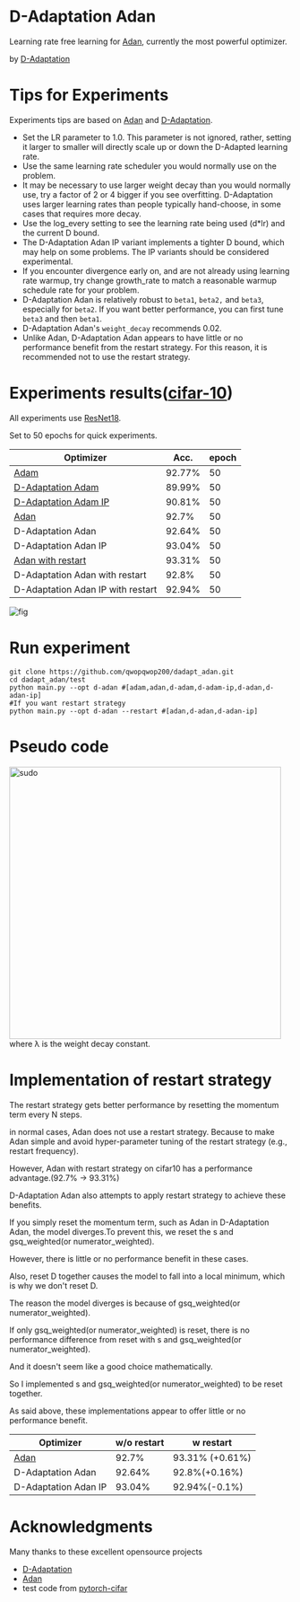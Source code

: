 # D-Adaptation Adan
Learning rate free learning for [Adan](https://arxiv.org/abs/2208.06677), currently the most powerful optimizer. 

by [D-Adaptation](https://arxiv.org/abs/2301.07733)
# Tips for Experiments
Experiments tips are based on [Adan](https://github.com/sail-sg/Adan) and [D-Adaptation](https://github.com/facebookresearch/dadaptation).
* Set the LR parameter to 1.0. This parameter is not ignored, rather, setting it larger to smaller will directly scale up or down the D-Adapted learning rate.
* Use the same learning rate scheduler you would normally use on the problem.
* It may be necessary to use larger weight decay than you would normally use, try a factor of 2 or 4 bigger if you see overfitting. D-Adaptation uses larger learning rates than people typically hand-choose, in some cases that requires more decay.
* Use the log_every setting to see the learning rate being used (d*lr) and the current D bound.
* The D-Adaptation Adan IP variant implements a tighter D bound, which may help on some problems. The IP variants should be considered experimental.
* If you encounter divergence early on, and are not already using learning rate warmup, try change growth_rate to match a reasonable warmup schedule rate for your problem.
* D-Adaptation Adan is relatively robust to `beta1`, `beta2,` and `beta3`, especially for `beta2`. If you want better performance, you can first tune `beta3` and then `beta1`.
* D-Adaptation Adan's `weight_decay` recommends 0.02.
* Unlike Adan, D-Adaptation Adan appears to have little or no performance benefit from the restart strategy. For this reason, it is recommended not to use the restart strategy.
# Experiments results([cifar-10](https://www.cs.toronto.edu/~kriz/cifar.html))
All experiments use [ResNet18](https://arxiv.org/abs/1512.03385).

Set to 50 epochs for quick experiments.

| Optimizer | Acc.        |epoch |
| ----------------- | ----------- | ----------- |
| [Adam](https://arxiv.org/abs/1412.6980)              | 92.77% | 50|
| [D-Adaptation Adam](https://arxiv.org/abs/2301.07733)              | 89.99% | 50|
| [D-Adaptation Adam IP](https://arxiv.org/abs/2301.07733)              | 90.81% | 50|
| [Adan](https://arxiv.org/abs/2208.06677)              | 92.7% | 50|
| D-Adaptation Adan              | 92.64% | 50|
| D-Adaptation Adan IP             | 93.04% | 50|
| [Adan with restart](https://arxiv.org/abs/2208.06677)              | 93.31% | 50|
| D-Adaptation Adan with restart             | 92.8% | 50|
| D-Adaptation Adan IP with restart           | 92.94% | 50|

![fig](https://user-images.githubusercontent.com/64115820/217195448-7202126f-6682-4fb0-9c99-432f534a9c9c.png)

# Run experiment
```
git clone https://github.com/qwopqwop200/dadapt_adan.git
cd dadapt_adan/test
python main.py --opt d-adan #[adam,adan,d-adam,d-adam-ip,d-adan,d-adan-ip]
#If you want restart strategy
python main.py --opt d-adan --restart #[adan,d-adan,d-adan-ip]
```
# Pseudo code
<img width="485" alt="sudo" src="https://user-images.githubusercontent.com/64115820/217242205-efcb5d6e-9123-4ce4-bf31-3ffcefb002b2.png">
where λ is the weight decay constant.

# Implementation of restart strategy
The restart strategy gets better performance by resetting the momentum term every N steps.

in normal cases, Adan does not use a restart strategy. Because to make Adan simple and avoid hyper-parameter tuning of the restart strategy (e.g., restart frequency).

However, Adan with restart strategy on cifar10 has a performance advantage.(92.7% -> 93.31%)

D-Adaptation Adan also attempts to apply restart strategy to achieve these benefits.

If you simply reset the momentum term, such as Adan in D-Adaptation Adan, the model diverges.To prevent this, we reset the s and gsq_weighted(or numerator_weighted).

However, there is little or no performance benefit in these cases.

Also, reset D together causes the model to fall into a local minimum, which is why we don't reset D.

The reason the model diverges is because of gsq_weighted(or numerator_weighted).

If only gsq_weighted(or numerator_weighted) is reset, there is no performance difference from reset with s and gsq_weighted(or numerator_weighted).

And it doesn't seem like a good choice mathematically.

So I implemented s and gsq_weighted(or numerator_weighted) to be reset together.

As said above, these implementations appear to offer little or no performance benefit.

| Optimizer | w/o restart       | w restart |
| ----------------- | ----------- | ----------- |
| [Adan](https://arxiv.org/abs/2208.06677)              | 92.7% | 93.31% (+0.61%)|
| D-Adaptation Adan              | 92.64% | 92.8%(+0.16%)|
| D-Adaptation Adan IP             | 93.04% | 92.94%(-0.1%)|

# Acknowledgments
Many thanks to these excellent opensource projects
* [D-Adaptation](https://github.com/facebookresearch/dadaptation)
* [Adan](https://github.com/sail-sg/Adan)
* test code from [pytorch-cifar](https://github.com/kuangliu/pytorch-cifar)
